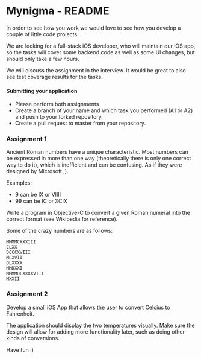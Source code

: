 # Mynigma - README

In order to see how you work we would love to see how you develop a couple
of little code projects. 

We are looking for a full-stack iOS developer, who will maintain our
iOS app, so the tasks will cover some backend code as well as some UI
changes, but should only take a few hours.

We will discuss the assignment in the interview. It would be great to also
see test coverage results for the tasks.


#### Submitting your application

 - Please perform both assignments
 - Create a branch of your name and which task you performed (A1 or A2) and
push to your forked repository.
 - Create a pull request to master from your repository.


### Assignment 1

Ancient Roman numbers have a unique characteristic. Most numbers can be
expressed in more than one way (theoretically there is only one correct way to do it), which is inefficient and can be confusing. As if they were designed by Microsoft ;).

Examples:  
 - 9 can be IX or VIIII  
 - 99 can be IC or XCIX  

Write a program in Objective-C to convert a given Roman numeral into the correct format (see Wikipedia for reference).

Some of the crazy numbers are as follows: 

  	MMMMCXXXIII
  	CLXX
  	DCCCXVIII
  	MLXVII
  	DLXXXX
  	MMDXXI
  	MMMMDLXXXXVIII
  	MXXII  


### Assignment 2

Develop a small iOS App that allows the user to convert Celcius to
Fahrenheit. 

The application should display the two temperatures visually. Make sure the
design will allow for adding more functionality later, such as doing other
kinds of conversions.


Have fun :)

